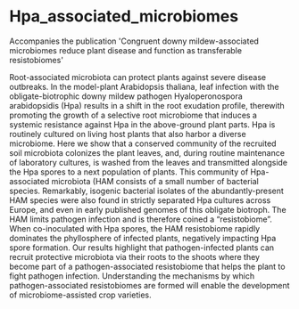 # Hpa_associated_microbiomes
Accompanies the publication 'Congruent downy mildew-associated microbiomes reduce plant disease and function as transferable resistobiomes'

Root-associated microbiota can protect plants against severe disease outbreaks. In the model-plant Arabidopsis thaliana, leaf infection with the obligate-biotrophic downy mildew pathogen Hyaloperonospora arabidopsidis (Hpa) results in a shift in the root exudation profile, therewith promoting the growth of a selective root microbiome that induces a systemic resistance against Hpa in the above-ground plant parts. Hpa is routinely cultured on living host plants that also harbor a diverse microbiome. Here we show that a conserved community of the recruited soil microbiota colonizes the plant leaves, and, during routine maintenance of laboratory cultures, is washed from the leaves and transmitted alongside the Hpa spores to a next population of plants. This community of Hpa-associated microbiota (HAM consists of a small number of bacterial species. Remarkably, isogenic bacterial isolates of the abundantly-present HAM species were also found in strictly separated Hpa cultures across Europe, and even in early published genomes of this obligate biotroph. The HAM limits pathogen infection and is therefore coined a “resistobiome”. When co-inoculated with Hpa spores, the HAM resistobiome rapidly dominates the phyllosphere of infected plants, negatively impacting Hpa spore formation. Our results highlight that pathogen-infected plants can recruit protective microbiota via their roots to the shoots where they become part of a pathogen-associated resistobiome that helps the plant to fight pathogen infection. Understanding the mechanisms by which pathogen-associated resistobiomes are formed will enable the development of microbiome-assisted crop varieties.
